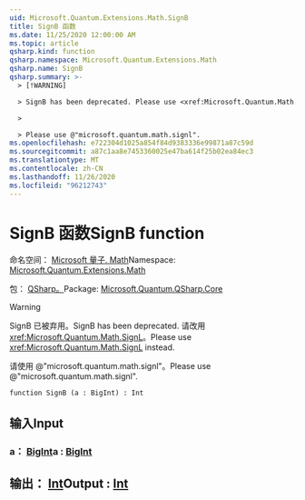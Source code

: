 ```yaml
---
uid: Microsoft.Quantum.Extensions.Math.SignB
title: SignB 函数
ms.date: 11/25/2020 12:00:00 AM
ms.topic: article
qsharp.kind: function
qsharp.namespace: Microsoft.Quantum.Extensions.Math
qsharp.name: SignB
qsharp.summary: >-
  > [!WARNING]

  > SignB has been deprecated. Please use <xref:Microsoft.Quantum.Math.SignL> instead.

  >

  > Please use @"microsoft.quantum.math.signl".
ms.openlocfilehash: e722304d1025a854f84d9383336e99871a87c59d
ms.sourcegitcommit: a87c1aa8e7453360025e47ba614f25b02ea84ec3
ms.translationtype: MT
ms.contentlocale: zh-CN
ms.lasthandoff: 11/26/2020
ms.locfileid: "96212743"
---
```

# <a name="signb-function"></a><span data-ttu-id="5516c-102">SignB 函数</span><span class="sxs-lookup"><span data-stu-id="5516c-102">SignB function</span></span>

<span data-ttu-id="5516c-103">命名空间： [Microsoft 量子. Math](xref:Microsoft.Quantum.Extensions.Math)</span><span class="sxs-lookup"><span data-stu-id="5516c-103">Namespace: [Microsoft.Quantum.Extensions.Math](xref:Microsoft.Quantum.Extensions.Math)</span></span>

<span data-ttu-id="5516c-104">包： [QSharp。](https://nuget.org/packages/Microsoft.Quantum.QSharp.Core)</span><span class="sxs-lookup"><span data-stu-id="5516c-104">Package: [Microsoft.Quantum.QSharp.Core](https://nuget.org/packages/Microsoft.Quantum.QSharp.Core)</span></span>


> [!WARNING]
> <span data-ttu-id="5516c-105">SignB 已被弃用。</span><span class="sxs-lookup"><span data-stu-id="5516c-105">SignB has been deprecated.</span></span> <span data-ttu-id="5516c-106">请改用 <xref:Microsoft.Quantum.Math.SignL>。</span><span class="sxs-lookup"><span data-stu-id="5516c-106">Please use <xref:Microsoft.Quantum.Math.SignL> instead.</span></span>
>
> <span data-ttu-id="5516c-107">请使用 @"microsoft.quantum.math.signl"。</span><span class="sxs-lookup"><span data-stu-id="5516c-107">Please use @"microsoft.quantum.math.signl".</span></span>



```qsharp
function SignB (a : BigInt) : Int
```


## <a name="input"></a><span data-ttu-id="5516c-108">输入</span><span class="sxs-lookup"><span data-stu-id="5516c-108">Input</span></span>

### <a name="a--bigint"></a><span data-ttu-id="5516c-109">a： [BigInt](xref:microsoft.quantum.lang-ref.bigint)</span><span class="sxs-lookup"><span data-stu-id="5516c-109">a : [BigInt](xref:microsoft.quantum.lang-ref.bigint)</span></span>





## <a name="output--int"></a><span data-ttu-id="5516c-110">输出： [Int](xref:microsoft.quantum.lang-ref.int)</span><span class="sxs-lookup"><span data-stu-id="5516c-110">Output : [Int](xref:microsoft.quantum.lang-ref.int)</span></span>

